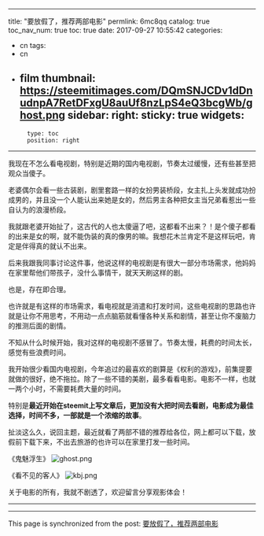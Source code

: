 
---
title: "要放假了，推荐两部电影"
permlink: 6mc8qq
catalog: true
toc_nav_num: true
toc: true
date: 2017-09-27 10:55:42
categories:
- cn
tags:
- cn
- film
thumbnail: https://steemitimages.com/DQmSNJCDv1dDnudnpA7RetDFxgU8auUf8nzLpS4eQ3bcgWb/ghost.png
sidebar:
    right:
        sticky: true
widgets:
    -
        type: toc
        position: right
---


我现在不怎么看电视剧，特别是近期的国内电视剧，节奏太过缓慢，还有些甚至把观众当傻子。

老婆偶尔会看一些古装剧，剧里套路一样的女扮男装桥段，女主扎上头发就成功扮成男的，并且没一个人能认出来她是女的，然后男主各种把女主当兄弟看惹出一些自认为的浪漫桥段。

我就跟老婆开始扯了，这古代的人也太傻逼了吧，这都看不出来？！是个傻子都看的出来是女的啊，就不能伪装的真的像男的嘛。我想花木兰肯定不是这样玩吧，肯定是伴得真的就认不出来。

后来我跟我同事讨论这件事，他说这样的电视剧是有很大一部分市场需求，他妈妈在家里帮他们带孩子，没什么事情干，就天天刷这样的剧。

也是，存在即合理。

也许就是有这样的市场需求，看电视就是消遣和打发时间，这些电视剧的思路也许就是让你不用思考，不用动一点点脑筋就看懂各种关系和剧情，甚至让你不废脑力的推测后面的剧情。

不知从什么时候开始，我对这样的电视剧不感冒了。节奏太慢，耗费的时间太长，感觉有些浪费时间。

我开始很少看国内电视剧，今年追过的最喜欢的剧算是《权利的游戏》，前集提要就做的很好，绝不拖拉。除了一些不错的美剧，最多看看电影。电影不一样，也就一两个小时，不需要耗费大量的时间。

特别是**最近开始在steemit上写文章后，更加没有大把时间去看剧，电影成为最佳选择，时间不多，一部就是一个浓缩的故事**。

扯淡这么久，说回主题，最近就看了两部不错的推荐给各位，网上都可以下载，放假前下载下来，不出去旅游的也许可以在家里打发一些时间。

《鬼魅浮生》
![ghost.png](https://steemitimages.com/DQmSNJCDv1dDnudnpA7RetDFxgU8auUf8nzLpS4eQ3bcgWb/ghost.png)

《看不见的客人》
![kbj.png](https://steemitimages.com/DQmb4Gre8xfnUrAzN4hz6ZssTddhGN1jU4WFsztH6PB48TV/kbj.png)

关于电影的所有，我就不剧透了，欢迎留言分享观影体会！

---

- - -

This page is synchronized from the post: [要放假了，推荐两部电影](https://steemit.com/@yellowbird/6mc8qq)
